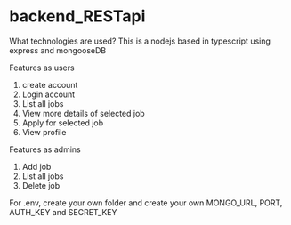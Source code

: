 # backend_RESTapi

What technologies are used?
This is a nodejs based in typescript using express and mongooseDB

Features as users
1. create account
2. Login account
3. List all jobs
4. View more details of selected job
5. Apply for selected job
6. View profile

Features as admins
1. Add job
2. List all jobs
3. Delete job

For .env, create your own folder and create your own MONGO_URL, PORT, AUTH_KEY and SECRET_KEY
